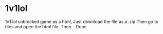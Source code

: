 # 1v1lol
1v1.lol unblocked game as a html,
Just download the file as a .zip 
Then go to files and open the html file.
Then... 
Done
